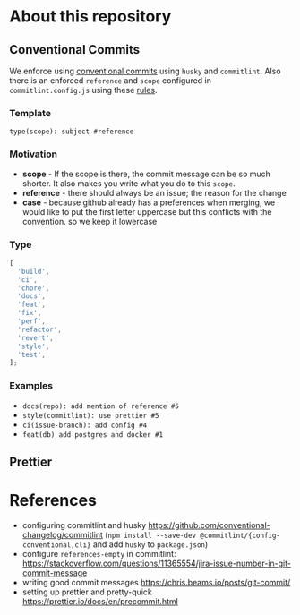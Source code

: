 # About this repository

## Conventional Commits

We enforce using [conventional commits](https://www.conventionalcommits.org/en/v1.0.0/) using `husky` and `commitlint`. Also there is an enforced `reference` and `scope` configured in `commitlint.config.js` using these [rules](https://github.com/conventional-changelog/commitlint/blob/master/docs/reference-rules.md).

### Template

`type(scope): subject #reference`

### Motivation

- **scope** - If the scope is there, the commit message can be so much shorter. It also makes you write what you do to this `scope`.
- **reference** - there should always be an issue; the reason for the change
- **case** - because github already has a preferences when merging, we would like to put the first letter uppercase but this conflicts with the convention. so we keep it lowercase

### Type

```js
[
  'build',
  'ci',
  'chore',
  'docs',
  'feat',
  'fix',
  'perf',
  'refactor',
  'revert',
  'style',
  'test',
];
```

### Examples

- `docs(repo): add mention of reference #5`
- `style(commitlint): use prettier #5`
- `ci(issue-branch): add config #4`
- `feat(db) add postgres and docker #1`

## Prettier

# References

- configuring commitlint and husky https://github.com/conventional-changelog/commitlint (`npm install --save-dev @commitlint/{config-conventional,cli}` and add `husky` to `package.json`)
- configure `references-empty` in commitlint: https://stackoverflow.com/questions/11365554/jira-issue-number-in-git-commit-message
- writing good commit messages https://chris.beams.io/posts/git-commit/
- setting up prettier and pretty-quick https://prettier.io/docs/en/precommit.html
